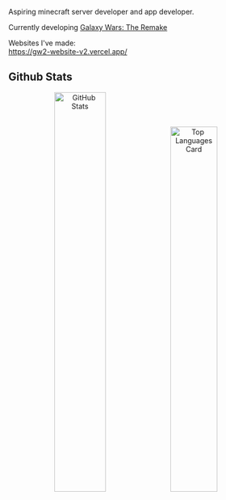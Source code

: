 Aspiring minecraft server developer and app developer.

Currently developing [Galaxy Wars: The Remake](https://gw2-website-v2.vercel.app/)

Websites I've made:
<br>
https://gw2-website-v2.vercel.app/

## Github Stats
  
<p align="center">
  <picture>
    <!-- Dark mode stats -->
    <source 
      srcset="https://github-readme-stats-labrees-projects.vercel.app/api?username=labree&show_icons=true&rank_icon=percentile&theme=shadow_red" 
      media="(prefers-color-scheme: dark)" 
    />
    <!-- Light mode stats -->
    <source 
      srcset="https://github-readme-stats-labrees-projects.vercel.app/api?username=labree&show_icons=true&rank_icon=percentile&theme=default" 
      media="(prefers-color-scheme: light), (prefers-color-scheme: no-preference)" 
    />
    <img 
      src="https://github-readme-stats-labrees-projects.vercel.app/api?username=labree&show_icons=true&rank_icon=percentile&theme=default" 
      alt="GitHub Stats" 
      width="45%" 
    />
  </picture>

  <picture>
    <!-- Dark mode languages -->
    <source 
      srcset="https://github-readme-stats-labrees-projects.vercel.app/api/top-langs/?username=labree&layout=compact&hide_progress=true&card_width=320&theme=shadow_red" 
      media="(prefers-color-scheme: dark)" 
    />
    <!-- Light mode languages -->
    <source 
      srcset="https://github-readme-stats-labrees-projects.vercel.app/api/top-langs/?username=labree&layout=compact&hide_progress=true&theme=default" 
      media="(prefers-color-scheme: light), (prefers-color-scheme: no-preference)" 
    />
    <img 
      src="https://github-readme-stats-labrees-projects.vercel.app/api/top-langs/?username=labree&layout=compact&hide_progress=true&theme=default" 
      alt="Top Languages Card" 
      width="43%" 
    />
  </picture>
</p>
